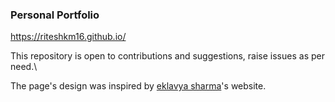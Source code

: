 ### Personal Portfolio
<a href="https://riteshkm16.github.io/">https://riteshkm16.github.io/</a>

This repository is open to contributions and suggestions, raise issues as per need.\

The page's design was inspired by [eklavya sharma](https://sharmaeklavya2.github.io/)'s website.
